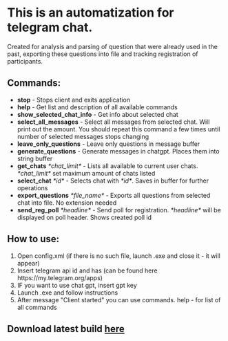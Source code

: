 <h1> This is an automatization for telegram chat. </h1>
Created for analysis and parsing of question that were already used in the past, exporting these questions into file and tracking registration of participants.

<h2> Commands: </h2>
<ul>
    <li><b>stop</b> - Stops client and exits application</li>
    <li><b>help</b> - Get list and description of all available commands</li>
    <li><b>show_selected_chat_info</b> - Get info about selected chat</li>
    <li><b>select_all_messages</b> - Select all messages from selected chat. Will print out the amount. You should repeat this command a few times until number of selected messages stops changing</li>
    <li><b>leave_only_questions</b> - Leave only questions in message buffer</li>
    <li><b>generate_questions</b> - Generate messages in chatgpt. Places them into string buffer</li>
    <li><b>get_chats</b> <i>*chat_limit*</i> - Lists all available to current user chats. <i>*chat_limit*</i> set maximum amount of chats listed</li>
    <li><b>select_chat</b> <i>*id*</i> - Selects chat with <i>*id*</i>. Saves in buffer for further operations</li>
    <li><b>export_questions</b> <i>*file_name*</i> - Exports all questions from selected chat into file. No extension needed</li>
    <li><b>send_reg_poll</b> <i>*headline*</i> - Send poll for registration. <i>*headline*</i> will be displayed on poll header. Shows created poll id</li>
</ul>

<h2> How to use: </h2>
<ol>
    <li>Open config.xml (if there is no such file, launch .exe and close it - it will appear) </li>
    <li>Insert telegram api id and has (can be found here https://my.telegram.org/apps) </li>
    <li>IF you want to use chat gpt, insert gpt key </li>
    <li>Launch .exe and follow instructions</li>
    <li>After message "Client started" you can use commands. help - for list of all commands </li>
</ol>

<h2>Download latest build <a href="https://github.com/Fixer33/NetworkingAssistant/releases/tag/TestBuild">here</a> </h2>